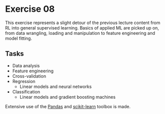 # Exercise 08

This exercise represents a slight detour of the previous lecture content from RL into general supervised learning.
Basics of applied ML are picked up on, from data wrangling, loading and manipulation to feature engineering and model fitting.

## Tasks

* Data analysis
* Feature engineering
* Cross-validation
* Regression
  * Linear models and neural networks
* Classification
  * Linear models and gradient boosting machines

Extensive use of the [Pandas](https://pandas.pydata.org/) and [scikit-learn](https://scikit-learn.org/stable/) toolbox is made.
